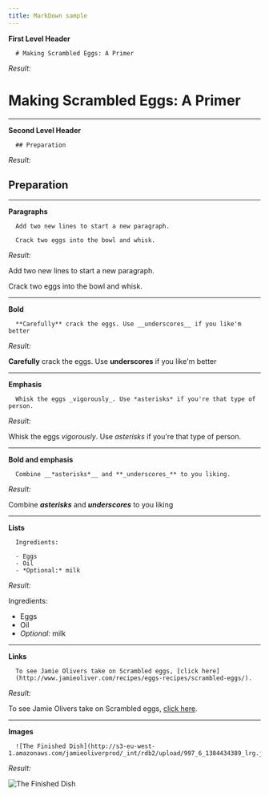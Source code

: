 ```yaml
---
title: MarkDown sample
---
```


__First Level Header__

      # Making Scrambled Eggs: A Primer

_Result:_

# Making Scrambled Eggs: A Primer

---

__Second Level Header__

      ## Preparation

_Result:_

## Preparation

---

__Paragraphs__

      Add two new lines to start a new paragraph.

      Crack two eggs into the bowl and whisk.

_Result:_

Add two new lines to start a new paragraph.

Crack two eggs into the bowl and whisk.

---

__Bold__

      **Carefully** crack the eggs. Use __underscores__ if you like'm better

_Result:_

**Carefully** crack the eggs. Use __underscores__ if you like'm better

---

__Emphasis__

      Whisk the eggs _vigorously_. Use *asterisks* if you're that type of person.

_Result:_

Whisk the eggs _vigorously_. Use *asterisks* if you're that type of person.

----

__Bold and emphasis__

      Combine __*asterisks*__ and **_underscores_** to you liking.

_Result:_

Combine __*asterisks*__ and **_underscores_** to you liking

----

__Lists__

      Ingredients:

      - Eggs
      - Oil
      - *Optional:* milk

_Result:_

Ingredients:

- Eggs
- Oil
- *Optional:* milk

----

__Links__

      To see Jamie Olivers take on Scrambled eggs, [click here]
      (http://www.jamieoliver.com/recipes/eggs-recipes/scrambled-eggs/).

_Result:_

To see Jamie Olivers take on Scrambled eggs, [click here](http://www.jamieoliver.com/recipes/eggs-recipes/scrambled-eggs/).

----

__Images__

      ![The Finished Dish](http://s3-eu-west-1.amazonaws.com/jamieoliverprod/_int/rdb2/upload/997_6_1384434389_lrg.jpg)

_Result:_

![The Finished Dish](http://s3-eu-west-1.amazonaws.com/jamieoliverprod/_int/rdb2/upload/997_6_1384434389_lrg.jpg)
